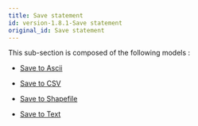 ```yaml
---
title: Save statement
id: version-1.8.1-Save statement
original_id: Save statement
---
```



This sub-section is composed of the following models :

* [Save to Ascii](references#SavestatementSave_to_asc)

* [Save to CSV](references#SavestatementSave_to_CSV)

* [Save to Shapefile](references#SavestatementSave_to_shapefile)

* [Save to Text](references#SavestatementSave_to_text)


